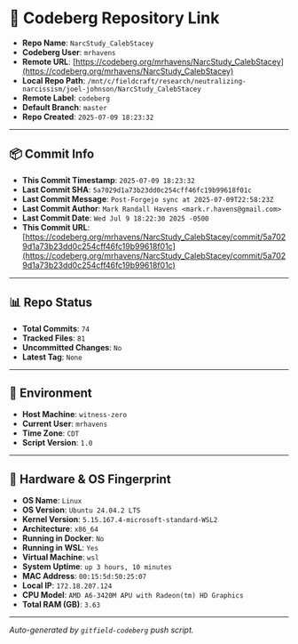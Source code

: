 # 🔗 Codeberg Repository Link

- **Repo Name**: `NarcStudy_CalebStacey`
- **Codeberg User**: `mrhavens`
- **Remote URL**: [https://codeberg.org/mrhavens/NarcStudy_CalebStacey](https://codeberg.org/mrhavens/NarcStudy_CalebStacey)
- **Local Repo Path**: `/mnt/c/fieldcraft/research/neutralizing-narcissism/joel-johnson/NarcStudy_CalebStacey`
- **Remote Label**: `codeberg`
- **Default Branch**: `master`
- **Repo Created**: `2025-07-09 18:23:32`

---

## 📦 Commit Info

- **This Commit Timestamp**: `2025-07-09 18:23:32`
- **Last Commit SHA**: `5a7029d1a73b23dd0c254cff46fc19b99618f01c`
- **Last Commit Message**: `Post-Forgejo sync at 2025-07-09T22:58:23Z`
- **Last Commit Author**: `Mark Randall Havens <mark.r.havens@gmail.com>`
- **Last Commit Date**: `Wed Jul 9 18:22:30 2025 -0500`
- **This Commit URL**: [https://codeberg.org/mrhavens/NarcStudy_CalebStacey/commit/5a7029d1a73b23dd0c254cff46fc19b99618f01c](https://codeberg.org/mrhavens/NarcStudy_CalebStacey/commit/5a7029d1a73b23dd0c254cff46fc19b99618f01c)

---

## 📊 Repo Status

- **Total Commits**: `74`
- **Tracked Files**: `81`
- **Uncommitted Changes**: `No`
- **Latest Tag**: `None`

---

## 🧭 Environment

- **Host Machine**: `witness-zero`
- **Current User**: `mrhavens`
- **Time Zone**: `CDT`
- **Script Version**: `1.0`

---

## 🧬 Hardware & OS Fingerprint

- **OS Name**: `Linux`
- **OS Version**: `Ubuntu 24.04.2 LTS`
- **Kernel Version**: `5.15.167.4-microsoft-standard-WSL2`
- **Architecture**: `x86_64`
- **Running in Docker**: `No`
- **Running in WSL**: `Yes`
- **Virtual Machine**: `wsl`
- **System Uptime**: `up 3 hours, 10 minutes`
- **MAC Address**: `00:15:5d:50:25:07`
- **Local IP**: `172.18.207.124`
- **CPU Model**: `AMD A6-3420M APU with Radeon(tm) HD Graphics`
- **Total RAM (GB)**: `3.63`

---

_Auto-generated by `gitfield-codeberg` push script._
